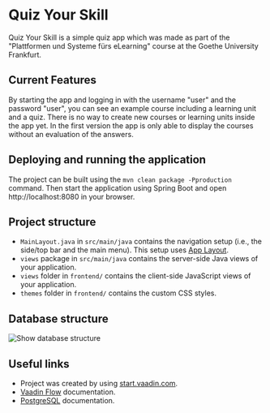 # Quiz Your Skill

Quiz Your Skill is a simple quiz app which was made as part of the "Plattformen und Systeme fürs eLearning" course at the Goethe University Frankfurt.

## Current Features
By starting the app and logging in with the username "user" and the password "user", 
you can see an example course including a learning unit and a quiz. There is no way to create new courses or learning units inside the app yet. 
In the first version the app is only able to display the courses without an evaluation of the answers.

## Deploying and running the application

The project can be built using the `mvn clean package -Pproduction` command. 
Then start the application using Spring Boot and open http://localhost:8080 in your browser.

## Project structure

- `MainLayout.java` in `src/main/java` contains the navigation setup (i.e., the
  side/top bar and the main menu). This setup uses
  [App Layout](https://vaadin.com/docs/components/app-layout).
- `views` package in `src/main/java` contains the server-side Java views of your application.
- `views` folder in `frontend/` contains the client-side JavaScript views of your application.
- `themes` folder in `frontend/` contains the custom CSS styles.

## Database structure
![Show database structure](https://user-images.githubusercontent.com/15930548/205279259-bbbb5957-be79-42cf-8055-80cc18f48aa1.png)

## Useful links

- Project was created by using [start.vaadin.com](https://start.vaadin.com/).
- [Vaadin Flow](https://vaadin.com/flow) documentation.
- [PostgreSQL](https://www.postgresql.org/docs/) documentation.
